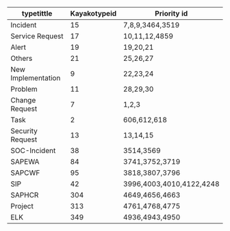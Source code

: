 | typetittle | Kayakotypeid | Priority id |
|------------|--------------|-------------|
| Incident | 15 | 7,8,9,3464,3519 |
| Service Request | 17 | 10,11,12,4859 |
| Alert | 19 | 19,20,21 |
| Others | 21 | 25,26,27 |
| New Implementation | 9 | 22,23,24 |
| Problem | 11 | 28,29,30 |
| Change Request | 7 | 1,2,3 |
| Task | 2 | 606,612,618 |
| Security Request | 13 | 13,14,15 |
| SOC-Incident | 38 | 3514,3569 |
| SAPEWA | 84 | 3741,3752,3719 |
| SAPCWF | 95 | 3818,3807,3796 |
| SIP | 42 | 3996,4003,4010,4122,4248 |
| SAPHCR | 304 | 4649,4656,4663 |
| Project | 313 | 4761,4768,4775 |
| ELK | 349 | 4936,4943,4950 |
